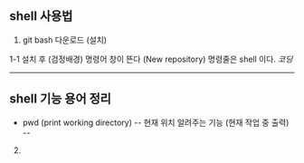 ## shell 사용법 

1. git bash 다운로드 (설치)
  
1-1  설치 후 (검정배경) 명령어 창이 뜬다 (New repository)
     명령줄은 shell 이다. *코딩*

---
## shell 기능 용어 정리
-  pwd (print working directory)
--  현재 위치 알려주는 기능 (현재 작업 중 출력)
-- 
2. 
